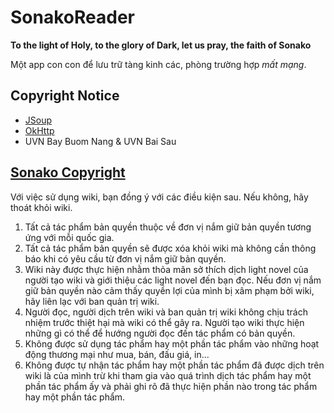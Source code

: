 # SonakoReader
**To the light of Holy, to the glory of Dark, let us pray, the faith of Sonako**

Một app con con để lưu trữ tàng kinh các, phòng trường hợp _mất mạng_.

## Copyright Notice
* [JSoup](https://github.com/jhy/jsoup/)
* [OkHttp](https://github.com/square/okhttp)
* UVN Bay Buom Nang & UVN Bai Sau

## [Sonako Copyright](https://sonako.fandom.com/wiki/Copyright)
Với việc sử dụng wiki, bạn đồng ý với các điều kiện sau. Nếu không, hãy thoát khỏi wiki.

1. Tất cả tác phẩm bản quyền thuộc về đơn vị nắm giữ bản quyền tương ứng với mỗi quốc gia.
1. Tất cả tác phẩm bản quyền sẽ được xóa khỏi wiki mà không cần thông báo khi có yêu cầu từ đơn vị nắm giữ bản quyền.
1. Wiki này được thực hiện nhằm thỏa mãn sở thích dịch light novel của người tạo wiki và giới thiệu các light novel đến bạn đọc. Nếu đơn vị nắm giữ bản quyền nào cảm thấy quyền lợi của mình bị xâm phạm bởi wiki, hãy liên lạc với ban quản trị wiki.
1. Người đọc, người dịch trên wiki và ban quản trị wiki không chịu trách nhiệm trước thiệt hại mà wiki có thể gây ra. Người tạo wiki thực hiện những gì có thể để hướng người đọc đến tác phẩm có bản quyền.
1. Không được sử dụng tác phẩm hay một phần tác phẩm vào những hoạt động thương mại như mua, bán, đấu giá, in...
1. Không được tự nhận tác phẩm hay một phần tác phẩm đã được dịch trên wiki là của mình trừ khi tham gia vào quá trình dịch tác phẩm hay một phần tác phẩm ấy và phải ghi rõ đã thực hiện phần nào trong tác phẩm hay một phần tác phẩm.